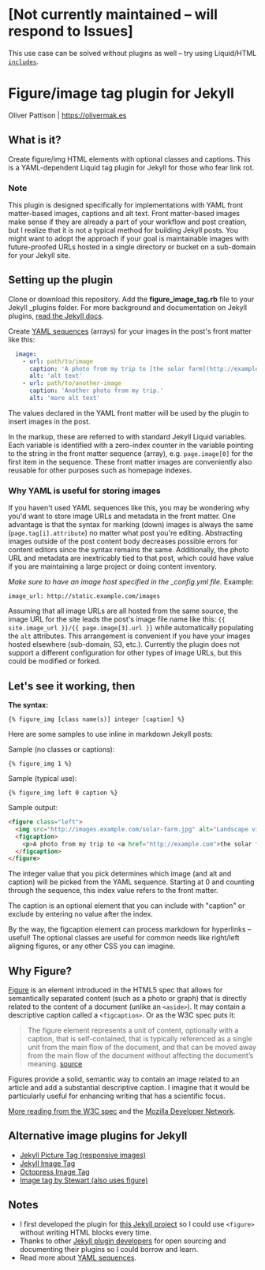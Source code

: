 # [Not currently maintained – will respond to Issues]

This use case can be solved without plugins as well – try using Liquid/HTML [`includes`](https://jekyllrb.com/docs/templates/#tags).

# Figure/image tag plugin for Jekyll

Oliver Pattison | https://olivermak.es

## What is it?

Create figure/img HTML elements with optional classes and captions. This is a YAML-dependent Liquid tag plugin for Jekyll for those who fear link rot.

### Note

This plugin is designed specifically for implementations with YAML front matter-based images, captions and alt text. Front matter-based images make sense if they are already a part of your workflow and post creation, but I realize that it is not a typical method for building Jekyll posts. You might want to adopt the approach if your goal is maintainable images with future-proofed URLs hosted in a single directory or bucket on a sub-domain for your Jekyll site.

## Setting up the plugin

Clone or download this repository. Add the **figure_image_tag.rb** file to your Jekyll _plugins folder. For more background and documentation on Jekyll plugins, [read the Jekyll docs](http://jekyllrb.com/docs/plugins/).

Create [YAML sequences](http://yaml4r.sourceforge.net/doc/page/collections_in_yaml.htm) (arrays) for your images in the post's front matter like this:

``` yaml
  image:
    - url: path/to/image
      caption: 'A photo from my trip to [the solar farm](http://example.com).'
      alt: 'alt text'
    - url: path/to/another-image
      caption: 'Another photo from my trip.' 
      alt: 'more alt text'
```

The values declared in the YAML front matter will be used by the plugin to insert images in the post.

In the markup, these are referred to with standard Jekyll Liquid variables. Each variable is identified with a zero-index counter in the variable pointing to the string in the front matter sequence (array), e.g. `page.image[0]` for the first item in the sequence. These front matter images are conveniently also reusable for other purposes such as homepage indexes.

### Why YAML is useful for storing images

If you haven't used YAML sequences like this, you may be wondering why you'd want to store image URLs and metadata in the front matter. One advantage is that the syntax for marking (down) images is always the same (`page.tag[i].attribute`) no matter what post you're editing. Abstracting images outside of the post content body decreases possible errors for content editors since the syntax remains the same. Additionally, the photo URL and metadata are inextricably tied to that post, which could have value if you are maintaining a large project or doing content inventory.

*Make sure to have an image host specified in the _config.yml file.* Example:

  `image_url: http://static.example.com/images`

Assuming that all image URLs are all hosted from the same source, the image URL for the site leads the post's image file name like this: `{{ site.image_url }}/{{ page.image[3].url }}` while automatically populating the `alt` attributes. This arrangement is convenient if you have your images hosted elsewhere (sub-domain, S3, etc.). Currently the plugin does not support a different configuration for other types of image URLs, but this could be modified or forked.

## Let's see it working, then

**The syntax:**

`{% figure_img [class name(s)] integer [caption] %}`

Here are some samples to use inline in markdown Jekyll posts:

Sample (no classes or captions):

`{% figure_img 1 %}`

Sample (typical use):

`{% figure_img left 0 caption %}`

Sample output:

``` html
<figure class="left">
  <img src="http://images.example.com/solar-farm.jpg" alt="Landscape view of solar farm">
  <figcaption>
    <p>A photo from my trip to <a href="http://example.com">the solar farm</a>.</p>
  </figcaption>
</figure>
```

The integer value that you pick determines which image (and alt and caption) will be picked from the YAML sequence. Starting at 0 and counting through the sequence, this index value refers to the front matter.

The caption is an optional element that you can include with "caption" or exclude by entering no value after the index.

By the way, the figcaption element can process markdown for hyperlinks – useful! The optional classes are useful for common needs like right/left aligning figures, or any other CSS you can imagine.

## Why Figure?

[Figure](http://dev.w3.org/html5/markup/figure.html) is an element introduced in the HTML5 spec that allows for semantically separated content (such as a photo or graph) that is directly related to the content of a document (unlike an `<aside>`). It may contain a descriptive caption called a `<figcaption>`. Or as the W3C spec puts it:

> The figure element represents a unit of content, optionally with a caption, that is self-contained, that is typically referenced as a single unit from the main flow of the document, and that can be moved away from the main flow of the document without affecting the document’s meaning.
[source](http://dev.w3.org/html5/markup/figure.html)

Figures provide a solid, semantic way to contain an image related to an article and add a substantial descriptive caption. I imagine that it would be particularly useful for enhancing writing that has a scientific focus.

[More reading from the W3C spec](http://www.whatwg.org/specs/web-apps/current-work/multipage/grouping-content.html#the-figure-element) and the [Mozilla Developer Network](https://developer.mozilla.org/en-US/docs/Web/HTML/Element/figure).

## Alternative image plugins for Jekyll

- [Jekyll Picture Tag (responsive images)](https://github.com/robwierzbowski/jekyll-picture-tag)
- [Jekyll Image Tag](https://github.com/robwierzbowski/jekyll-image-tag)
- [Octopress Image Tag](https://github.com/imathis/octopress/blob/master/plugins/image_tag.rb)
- [Image tag by Stewart (also uses figure)](https://github.com/stewart/blog/blob/master/plugins/image_tag.rb)

## Notes

- I first developed the plugin for [this Jekyll project](https://github.com/opattison/jeancflanagan) so I could use `<figure>` without writing HTML blocks every time.
- Thanks to other [Jekyll plugin developers](http://jekyllrb.com/docs/plugins/) for open sourcing and documenting their plugins so I could borrow and learn.
- Read more about [YAML sequences](http://yaml4r.sourceforge.net/doc/page/collections_in_yaml.htm).
